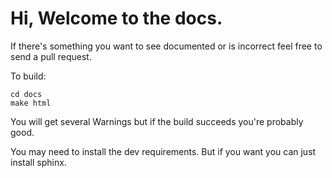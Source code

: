 # Hi, Welcome to the docs.


If there's something you want to see documented or is incorrect feel free to send a pull request.


To build:


```
cd docs
make html
```

You will get several Warnings but if the build succeeds you're probably good.

You may need to install the dev requirements. But if you want you can just install sphinx.